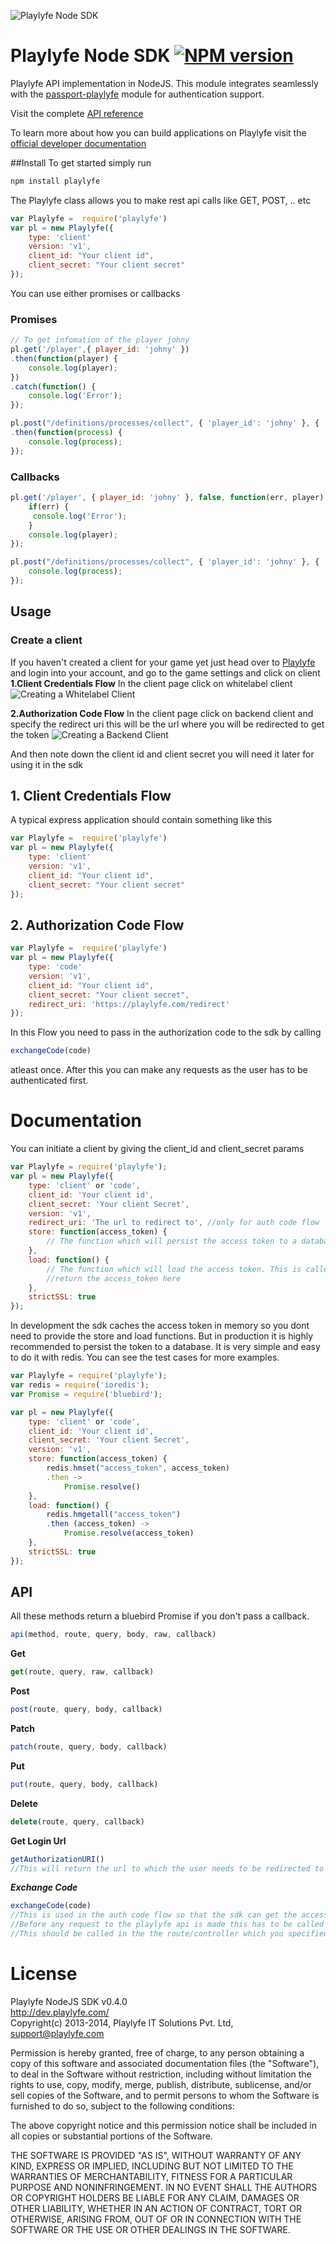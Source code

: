 ![Playlyfe Node SDK](./images/pl-node-sdk.png "Playlyfe Node SDK")

Playlyfe Node SDK [![NPM version](https://badge.fury.io/js/playlyfe-node-sdk.svg)](http://badge.fury.io/js/playlyfe-node-sdk)
=================

Playlyfe API implementation in NodeJS. This module integrates seamlessly with the [passport-playlyfe](https://github.com/playlyfe/passport-playlyfe) module for authentication support.

Visit the complete [API reference](http://dev.playlyfe.com/docs/api)

To learn more about how you can build applications on Playlyfe visit the [official developer documentation](http://dev.playlyfe.com)

##Install
To get started simply run

```sh
npm install playlyfe
```

The Playlyfe class allows you to make rest api calls like GET, POST, .. etc
```js
var Playlyfe =  require('playlyfe')
var pl = new Playlyfe({
    type: 'client'
    version: 'v1',
    client_id: "Your client id",
    client_secret: "Your client secret"
});
```
You can use either promises or callbacks

### Promises
```js
// To get infomation of the player johny
pl.get('/player',{ player_id: 'johny' }) 
.then(function(player) {
    console.log(player);
})
.catch(function() {
    console.log('Error');
});

pl.post("/definitions/processes/collect", { 'player_id': 'johny' }, { 'name': 'My First Process' })
.then(function(process) {
    console.log(process);
});

```
### Callbacks
```js
pl.get('/player', { player_id: 'johny' }, false, function(err, player) {
    if(err) {
     console.log('Error');
    }
    console.log(player);
});

pl.post("/definitions/processes/collect", { 'player_id': 'johny' }, { 'name': 'My First Process' }, function(err, process) {
    console.log(process);
});
```

## Usage
### Create a client
  If you haven't created a client for your game yet just head over to [Playlyfe](http://playlyfe.com) and login into your account, and go to the game settings and click on client
  **1.Client Credentials Flow**
    In the client page click on whitelabel client
    ![Creating a Whitelabel Client](./images/client.png "Creating a Whitelabel Client")

  **2.Authorization Code Flow**
    In the client page click on backend client and specify the redirect uri this will be the url where you will be redirected to get the token
    ![Creating a Backend Client](./images/auth.png "Creating a Backend Client")

And then note down the client id and client secret you will need it later for using it in the sdk

## 1. Client Credentials Flow
A typical express application should contain something like this
```js
var Playlyfe =  require('playlyfe')
var pl = new Playlyfe({
    type: 'client'
    version: 'v1',
    client_id: "Your client id",
    client_secret: "Your client secret"
});
```
## 2. Authorization Code Flow
```js
var Playlyfe =  require('playlyfe')
var pl = new Playlyfe({
    type: 'code'
    version: 'v1',
    client_id: "Your client id",
    client_secret: "Your client secret",
    redirect_uri: 'https://playlyfe.com/redirect'
});
```

In this Flow you need to pass in the authorization code to the sdk by calling 
```js 
exchangeCode(code)
```
atleast once. After this you can make any requests as the user has to be authenticated first.


# Documentation
You can initiate a client by giving the client_id and client_secret params
```js
var Playlyfe = require('playlyfe');
var pl = new Playlyfe({
    type: 'client' or 'code',
    client_id: 'Your client id',
    client_secret: 'Your client Secret',
    version: 'v1',
    redirect_uri: 'The url to redirect to', //only for auth code flow
    store: function(access_token) {
        // The function which will persist the access token to a database. You have to persist the token to a database if you want the access token to remain the same in every request
    }, 
    load: function() {
        // The function which will load the access token. This is called internally by the sdk on every request so the the access token can be persisted between requests
        //return the access_token here
    }, 
    strictSSL: true
});
```

In development the sdk caches the access token in memory so you dont need to provide the store and load functions. But in production it is highly recommended to persist the token to a database. It is very simple and easy to do it with redis. You can see the test cases for more examples.

```js
var Playlyfe = require('playlyfe');
var redis = require('ioredis');
var Promise = require('bluebird');

var pl = new Playlyfe({
    type: 'client' or 'code',
    client_id: 'Your client id',
    client_secret: 'Your client Secret',
    version: 'v1',
    store: function(access_token) {
        redis.hmset("access_token", access_token)
        .then ->
            Promise.resolve()
    }, 
    load: function() {
        redis.hmgetall("access_token")
        .then (access_token) ->
            Promise.resolve(access_token)
    }, 
    strictSSL: true
});
```

## API
All these methods return a bluebird Promise if you don't pass a callback.

```js
api(method, route, query, body, raw, callback)
```
**Get**
```js
get(route, query, raw, callback)
```
**Post**
```js
post(route, query, body, callback)
```
**Patch**
```js
patch(route, query, body, callback)
```
**Put**
```js
put(route, query, body, callback)
```
**Delete**
```js
delete(route, query, callback)
```
**Get Login Url**
```js
getAuthorizationURI()
//This will return the url to which the user needs to be redirected to login.
```
***Exchange Code***
```js
exchangeCode(code)
//This is used in the auth code flow so that the sdk can get the access token.
//Before any request to the playlyfe api is made this has to be called atleast once.
//This should be called in the the route/controller which you specified in your redirect_uri
```


License
=======
Playlyfe NodeJS SDK v0.4.0  
http://dev.playlyfe.com/  
Copyright(c) 2013-2014, Playlyfe IT Solutions Pvt. Ltd, support@playlyfe.com  

Permission is hereby granted, free of charge, to any person obtaining a copy
of this software and associated documentation files (the "Software"), to deal
in the Software without restriction, including without limitation the rights
to use, copy, modify, merge, publish, distribute, sublicense, and/or sell
copies of the Software, and to permit persons to whom the Software is
furnished to do so, subject to the following conditions:

The above copyright notice and this permission notice shall be included in
all copies or substantial portions of the Software.

THE SOFTWARE IS PROVIDED "AS IS", WITHOUT WARRANTY OF ANY KIND, EXPRESS OR
IMPLIED, INCLUDING BUT NOT LIMITED TO THE WARRANTIES OF MERCHANTABILITY,
FITNESS FOR A PARTICULAR PURPOSE AND NONINFRINGEMENT. IN NO EVENT SHALL THE
AUTHORS OR COPYRIGHT HOLDERS BE LIABLE FOR ANY CLAIM, DAMAGES OR OTHER
LIABILITY, WHETHER IN AN ACTION OF CONTRACT, TORT OR OTHERWISE, ARISING FROM,
OUT OF OR IN CONNECTION WITH THE SOFTWARE OR THE USE OR OTHER DEALINGS IN
THE SOFTWARE.
